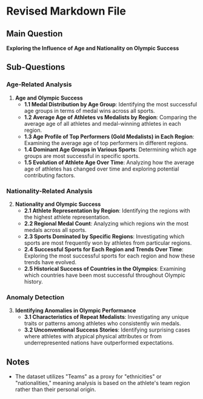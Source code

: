 # Revised Markdown File

## Main Question

**Exploring the Influence of Age and Nationality on Olympic Success**

## Sub-Questions

### Age-Related Analysis

1. **Age and Olympic Success**
   - **1.1 Medal Distribution by Age Group**: Identifying the most successful age groups in terms of medal wins across all sports.
   - **1.2 Average Age of Athletes vs Medalists by Region**: Comparing the average age of all athletes and medal-winning athletes in each region.
   - **1.3 Age Profile of Top Performers (Gold Medalists) in Each Region**: Examining the average age of top performers in different regions.
   - **1.4 Dominant Age Groups in Various Sports**: Determining which age groups are most successful in specific sports.
   - **1.5 Evolution of Athlete Age Over Time**: Analyzing how the average age of athletes has changed over time and exploring potential contributing factors.

### Nationality-Related Analysis

2. **Nationality and Olympic Success**
   - **2.1 Athlete Representation by Region**: Identifying the regions with the highest athlete representation.
   - **2.2 Regional Medal Count**: Analyzing which regions win the most medals across all sports.
   - **2.3 Sports Dominated by Specific Regions**: Investigating which sports are most frequently won by athletes from particular regions.
   - **2.4 Successful Sports for Each Region and Trends Over Time**: Exploring the most successful sports for each region and how these trends have evolved.
   - **2.5 Historical Success of Countries in the Olympics**: Examining which countries have been most successful throughout Olympic history.

### Anomaly Detection

3. **Identifying Anomalies in Olympic Performance**
   - **3.1 Characteristics of Repeat Medalists**: Investigating any unique traits or patterns among athletes who consistently win medals.
   - **3.2 Unconventional Success Stories**: Identifying surprising cases where athletes with atypical physical attributes or from underrepresented nations have outperformed expectations.

## Notes

- The dataset utilizes "Teams" as a proxy for "ethnicities" or "nationalities," meaning analysis is based on the athlete's team region rather than their personal origin.